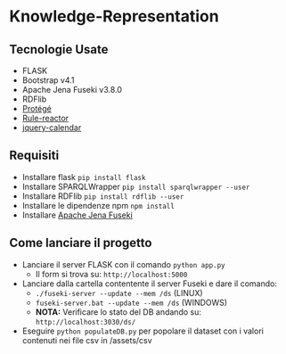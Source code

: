 # Knowledge-Representation

## Tecnologie Usate
- FLASK
- Bootstrap v4.1
- Apache Jena Fuseki v3.8.0
- RDFlib 
- [Protégé](https://github.com/antoniofaienza93/Knowledge-Representation/blob/master/docs/ontology.md#definizione-di-unontologia)
- [Rule-reactor](https://github.com/anywhichway/rule-reactor#rule-reactor)
- [jquery-calendar](https://github.com/ArrobeFr/jquery-calendar#jquery-calendar)

## Requisiti

- Installare flask `pip install flask`
- Installare SPARQLWrapper `pip install sparqlwrapper --user`
- Installare RDFlib `pip install rdflib --user`
- Installare le dipendenze npm `npm install`
- Installare [Apache Jena Fuseki](https://jena.apache.org/download/#apache-jena-fuseki)



## Come lanciare il progetto

- Lanciare il server FLASK con il comando `python app.py`
    - Il form si trova su: `http://localhost:5000`
- Lanciare dalla cartella contentente il server Fuseki e dare il comando:
    - ```./fuseki-server --update --mem /ds``` (LINUX)
    -  ```fuseki-server.bat --update --mem /ds``` (WINDOWS)
    - **NOTA:** Verificare lo stato del DB andando su: `http://localhost:3030/ds/`
- Eseguire ```python populateDB.py``` per popolare il dataset con i valori contenuti nei file csv in /assets/csv


